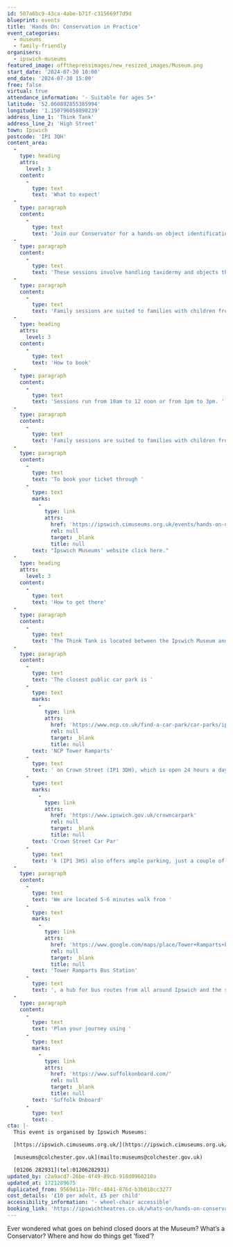 ```yaml
---
id: 507a6bc9-43ca-4abe-b71f-c315669f7d9d
blueprint: events
title: 'Hands On: Conservation in Practice'
event_categories:
  - museums
  - family-friendly
organisers:
  - ipswich-museums
featured_image: offthepressimages/new_resized_images/Museum.png
start_date: '2024-07-30 10:00'
end_date: '2024-07-30 15:00'
free: false
virtual: true
attendance_information: '- Suitable for ages 5+'
latitude: '52.060892855385994'
longitude: '1.150796058898239'
address_line_1: 'Think Tank'
address_line_2: 'High Street'
town: Ipswich
postcode: 'IP1 3QH'
content_area:
  -
    type: heading
    attrs:
      level: 3
    content:
      -
        type: text
        text: 'What to expect'
  -
    type: paragraph
    content:
      -
        type: text
        text: 'Join our Conservator for a hands-on object identification, condition checking, cleaning and packing session.'
  -
    type: paragraph
    content:
      -
        type: text
        text: 'These sessions involve handling taxidermy and objects that need cleaning, so they are unsuitable for those with allergies to animal fur and dust. However, they are fully accessible.'
  -
    type: paragraph
    content:
      -
        type: text
        text: 'Family sessions are suited to families with children from age 5. Younger siblings are welcome to watch but cannot participate.'
  -
    type: heading
    attrs:
      level: 3
    content:
      -
        type: text
        text: 'How to book'
  -
    type: paragraph
    content:
      -
        type: text
        text: 'Sessions run from 10am to 12 noon or from 1pm to 3pm. '
  -
    type: paragraph
    content:
      -
        type: text
        text: 'Family sessions are suited to families with children from age 5. Younger siblings are welcome to watch but cannot participate. At least one adult must book into the session.'
  -
    type: paragraph
    content:
      -
        type: text
        text: 'To book your ticket through '
      -
        type: text
        marks:
          -
            type: link
            attrs:
              href: 'https://ipswich.cimuseums.org.uk/events/hands-on-day-two/'
              rel: null
              target: _blank
              title: null
        text: "Ipswich Museums' website click here."
  -
    type: heading
    attrs:
      level: 3
    content:
      -
        type: text
        text: 'How to get there'
  -
    type: paragraph
    content:
      -
        type: text
        text: 'The Think Tank is located between the Ipswich Museum and the Ipswich Art Gallery, set back from High Street and accessed by a short path. '
  -
    type: paragraph
    content:
      -
        type: text
        text: 'The closest public car park is '
      -
        type: text
        marks:
          -
            type: link
            attrs:
              href: 'https://www.ncp.co.uk/find-a-car-park/car-parks/ipswich-tower-ramparts/'
              rel: null
              target: _blank
              title: null
        text: 'NCP Tower Ramparts'
      -
        type: text
        text: ' on Crown Street (IP1 3DH), which is open 24 hours a day, Monday to Sunday.  The council-run '
      -
        type: text
        marks:
          -
            type: link
            attrs:
              href: 'https://www.ipswich.gov.uk/crowncarpark'
              rel: null
              target: _blank
              title: null
        text: 'Crown Street Car Par'
      -
        type: text
        text: 'k (IP1 3HS) also offers ample parking, just a couple of minutes walk away, and is open from 8am until 6.30pm (with a later closing time of 11.30pm on Friday and Saturday). '
  -
    type: paragraph
    content:
      -
        type: text
        text: 'We are located 5-6 minutes walk from '
      -
        type: text
        marks:
          -
            type: link
            attrs:
              href: 'https://www.google.com/maps/place/Tower+Ramparts+bus+station/@52.0593409,1.1498441,17z/data=!3m1!4b1!4m6!3m5!1s0x47d9a1d34396d717:0xe270c06e32b8a13f!8m2!3d52.059341!4d1.154715!16s%2Fg%2F1q67cvcv8?entry=ttu'
              rel: null
              target: _blank
              title: null
        text: 'Tower Ramparts Bus Station'
      -
        type: text
        text: ', a hub for bus routes from all around Ipswich and the surrounding areas.'
  -
    type: paragraph
    content:
      -
        type: text
        text: 'Plan your journey using '
      -
        type: text
        marks:
          -
            type: link
            attrs:
              href: 'https://www.suffolkonboard.com/'
              rel: null
              target: _blank
              title: null
        text: 'Suffolk Onboard'
      -
        type: text
        text: .
cta: |-
  This event is organised by Ipswich Museums:

  [https://ipswich.cimuseums.org.uk/](https://ipswich.cimuseums.org.uk/) 

  [museums@colchester.gov.uk](mailto:museums@colchester.gov.uk)

  [01206 282931](tel:01206282931)
updated_by: c2a9acd7-26be-4f49-89cb-918d0960210a
updated_at: 1721289675
duplicated_from: 9569d11a-70fc-4841-876d-b3b018cc3277
cost_details: '£10 per adult, £5 per child'
accessibility_information: '- wheel-chair accessible'
booking_link: 'https://ipswichtheatres.co.uk/whats-on/hands-on-conservation-in-practice-family-day/'
---
```

Ever wondered what goes on behind closed doors at the Museum? What’s a Conservator? Where and how do things get ‘fixed’?